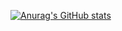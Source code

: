 [![Anurag's GitHub stats](https://github-readme-stats.vercel.app/api?username=almightychang&count_private=true)](https://github.com/anuraghazra/github-readme-stats)
